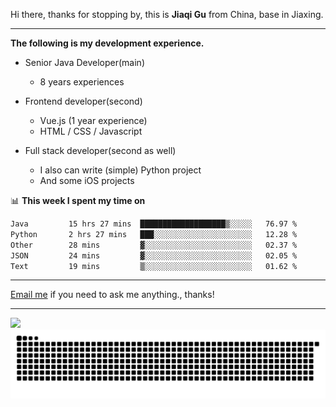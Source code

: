 Hi there, thanks for stopping by, this is **Jiaqi Gu** from China, base in Jiaxing.

---

**The following is my development experience.**

- Senior Java Developer(main)
  - 8 years experiences

- Frontend developer(second)
  - Vue.js (1 year experience)
  - HTML / CSS / Javascript
  
- Full stack developer(second as well)
  - I also can write (simple) Python project
  - And some iOS projects

📊 **This week I spent my time on**
<!--START_SECTION:waka-->

```txt
Java         15 hrs 27 mins  ███████████████████▒░░░░░   76.97 %
Python       2 hrs 27 mins   ███░░░░░░░░░░░░░░░░░░░░░░   12.28 %
Other        28 mins         ▓░░░░░░░░░░░░░░░░░░░░░░░░   02.37 %
JSON         24 mins         ▓░░░░░░░░░░░░░░░░░░░░░░░░   02.05 %
Text         19 mins         ▒░░░░░░░░░░░░░░░░░░░░░░░░   01.62 %
```

<!--END_SECTION:waka-->

---

[Email me](mailto:htk2klwgr@mozmail.com?subject=Hiring_from_GitHub) if you need to ask me anything., thanks!

---

![]( https://visitor-badge.glitch.me/badge?page_id=githubgujiaqi)
![]( https://github.com/droid-Q/droid-Q/raw/output/github-contribution-grid-snake.svg#gh-dark-mode-only)
